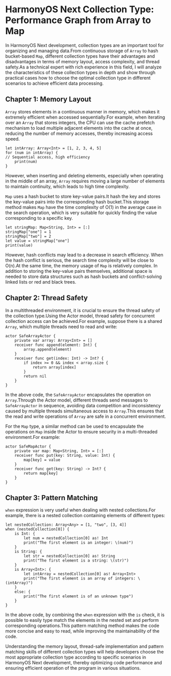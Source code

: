 # HarmonyOS Next Collection Type: Performance Graph from Array to Map
In HarmonyOS Next development, collection types are an important tool for organizing and managing data.From continuous storage of `Array` to hash bucket-based `Map`, different collection types have their advantages and disadvantages in terms of memory layout, access complexity, and thread safety.As a technical expert with rich experience in this field, I will analyze the characteristics of these collection types in depth and show through practical cases how to choose the optimal collection type in different scenarios to achieve efficient data processing.

## Chapter 1: Memory Layout
`Array` stores elements in a continuous manner in memory, which makes it extremely efficient when accessed sequentially.For example, when iterating over an `Array` that stores integers, the CPU can use the cache prefetch mechanism to load multiple adjacent elements into the cache at once, reducing the number of memory accesses, thereby increasing access speed.
```cj
let intArray: Array<Int> = [1, 2, 3, 4, 5]
for (num in intArray) {
// Sequential access, high efficiency
    print(num)
}
```
However, when inserting and deleting elements, especially when operating in the middle of an array, `Array` requires moving a large number of elements to maintain continuity, which leads to high time complexity.

`Map` uses a hash bucket to store key-value pairs.It hash the key and stores the key-value pairs into the corresponding hash bucket.This storage method makes `Map` have the time complexity of O(1) in the average case in the search operation, which is very suitable for quickly finding the value corresponding to a specific key.
```cj
let stringMap: Map<String, Int> = [:]
stringMap["one"] = 1
stringMap["two"] = 2
let value = stringMap["one"]
print(value)
```
However, hash conflicts may lead to a decrease in search efficiency. When the hash conflict is serious, the search time complexity will be close to O(n).At the same time, the memory usage of `Map` is relatively complex. In addition to storing the key-value pairs themselves, additional space is needed to store data structures such as hash buckets and conflict-solving linked lists or red and black trees.

## Chapter 2: Thread Safety
In a multithreaded environment, it is crucial to ensure the thread safety of the collection type.Using the Actor model, thread safety for concurrent collection access can be achieved.For example, suppose there is a shared `Array`, which multiple threads need to read and write:
```cj
actor SafeArrayActor {
    private var array: Array<Int> = []
    receiver func append(element: Int) {
        array.append(element)
    }
    receiver func get(index: Int) -> Int? {
        if index >= 0 && index < array.size {
            return array[index]
        }
        return nil
    }
}
```
In the above code, the `SafeArrayActor` encapsulates the operation on `Array`.Through the Actor model, different threads send messages to `SafeArrayActor` in sequence, avoiding data competition and inconsistency caused by multiple threads simultaneous access to `Array`.This ensures that the read and write operations of `Array` are safe in a concurrent environment.

For the `Map` type, a similar method can be used to encapsulate the operations on `Map` inside the Actor to ensure security in a multi-threaded environment.For example:
```cj
actor SafeMapActor {
    private var map: Map<String, Int> = [:]
    receiver func put(key: String, value: Int) {
        map[key] = value
    }
    receiver func get(key: String) -> Int? {
        return map[key]
    }
}
```
## Chapter 3: Pattern Matching
`when` expression is very useful when dealing with nested collections.For example, there is a nested collection containing elements of different types:
```cj
let nestedCollection: Array<Any> = [1, "two", [3, 4]]
when (nestedCollection[0]) {
    is Int: {
        let num = nestedCollection[0] as! Int
        print("The first element is an integer: \(num)")
    }
    is String: {
        let str = nestedCollection[0] as! String
        print("The first element is a string: \(str)")
    }
    is Array<Int>: {
        let intArray = nestedCollection[0] as! Array<Int>
        print("The first element is an array of integers: \(intArray)")
    }
    else: {
        print("The first element is of an unknown type")
    }
}
```
In the above code, by combining the `when` expression with the `is` check, it is possible to easily type match the elements in the nested set and perform corresponding operations.This pattern matching method makes the code more concise and easy to read, while improving the maintainability of the code.

Understanding the memory layout, thread-safe implementation and pattern matching skills of different collection types will help developers choose the most appropriate collection type according to specific scenarios in HarmonyOS Next development, thereby optimizing code performance and ensuring efficient operation of the program in various situations.
